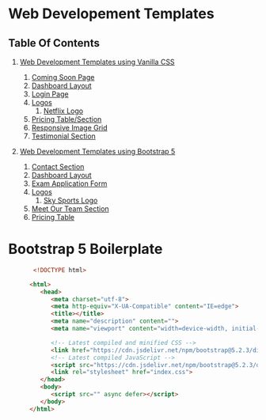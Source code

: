# Web Developement Templates

## Table Of Contents
1. [Web Development Templates using Vanilla CSS]()
   1. [Coming Soon Page]()
   2. [Dashboard Layout]()
   3. [Login Page]()
   4. [Logos]()
      1. [Netflix Logo]()
   5. [Pricing Table/Section]()
   6. [Responsive Image Grid]()
   7. [Testimonial Section]()


2. [Web Development Templates using Bootstrap 5]()
   1. [Contact Section]()
   2. [Dashboard Layout]()
   3. [Exam Application Form]()
   4. [Logos]()
      1. [Sky Sports Logo]()
   5. [Meet Our Team Section]()
   6. [Pricing Table]()

# Bootstrap 5 Boilerplate
```html
       <!DOCTYPE html>

      <html>
         <head>
            <meta charset="utf-8">
            <meta http-equiv="X-UA-Compatible" content="IE=edge">
            <title></title>
            <meta name="description" content="">
            <meta name="viewport" content="width=device-width, initial-scale=1">

            <!-- Latest compiled and minified CSS -->
            <link href="https://cdn.jsdelivr.net/npm/bootstrap@5.2.3/dist/css/bootstrap.min.css" rel="stylesheet">
            <!-- Latest compiled JavaScript -->
            <script src="https://cdn.jsdelivr.net/npm/bootstrap@5.2.3/dist/js/bootstrap.bundle.min.js"></script>
            <link rel="stylesheet" href="index.css">
         </head>
         <body>
            <script src="" async defer></script>
         </body>
      </html>
```